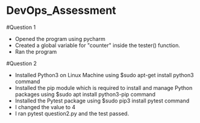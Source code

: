 # DevOps_Assessment

#Question 1

- Opened the program using pycharm
- Created a global variable for "counter" inside the tester() function.
- Ran the program

#Question 2
- Installed Python3 on Linux Machine using $sudo apt-get install python3 command
- Installed the pip module which is required to install and manage Python packages using $sudo apt install python3-pip command
- Installed the Pytest package using $sudo pip3 install pytest command
- I changed the value to 4
- I ran pytest question2.py and the test passed.
